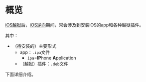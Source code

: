 # 概览

[iOS越狱](https://book.crifan.org/books/ios_re_iphone_jailbreak/website/)后，[iOS逆向](https://book.crifan.org/books/ios_reverse_dev/website/)期间，常会涉及到安装iOS的app和各种越狱插件。

其中：

* （待安装的）主要形式
  * app：`.ipa`文件
    * `ipa`=**IP**hone **A**pplication
  * （越狱）插件：`.deb`文件

下面详细介绍。
